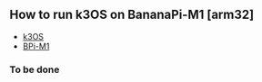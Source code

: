 ## How to run k3OS on BananaPi-M1 [arm32] 

  * [k3OS](https://github.com/rancher/k3os)
  * [BPi-M1](http://www.banana-pi.org/m1.html)

### To be done
